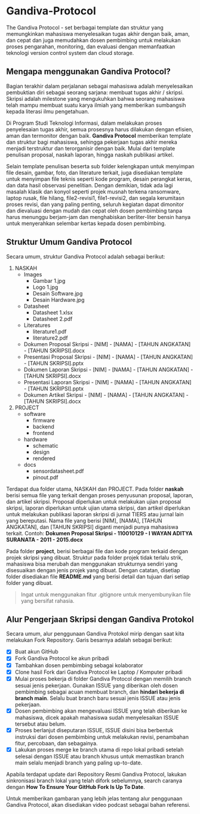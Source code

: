 # Gandiva-Protocol
The Gandiva Protocol - set berbagai template dan struktur yang memungkinkan mahasiswa menyelesaikan tugas akhir dengan baik, aman, dan cepat dan juga memudahkan dosen pembimbing untuk melakukan proses pengarahan, monitoring, dan evaluasi dengan memanfaatkan teknologi version control system dan cloud storage.

## Mengapa menggunakan Gandiva Protocol?
Bagian terakhir dalam perjalanan sebagai mahasiswa adalah menyelesaikan pembuktian diri sebagai seorang sarjana: membuat tugas akhir / skripsi. Skripsi adalah milestone yang mengukuhkan bahwa seorang mahasiswa telah mampu membuat suatu karya ilmiah yang memberikan sumbangsih kepada literasi ilmu pengetahuan. 

Di Program Studi Teknologi Informasi, dalam melakukan proses penyelesaian tugas akhir, semua prosesnya harus dilakukan dengan efisien, aman dan termonitor dengan baik. **Gandiva Protocol** memberikan template dan struktur bagi mahasiswa, sehingga pekerjaan tugas akhir mereka menjadi terstruktur dan terorganisir dengan baik. Mulai dari template penulisan proposal, naskah laporan, hingga naskah publikasi artikel. 

Selain template penulisan beserta sub folder kelengkapan untuk menyimpan file desain, gambar, foto, dan literature terkait, juga disediakan template untuk menyimpan file teknis seperti kode program, desain perangkat keras, dan data hasil observasi penelitian. Dengan demikian, tidak ada lagi masalah klasik dan konyol seperti projek musnah terkena ransomware, laptop rusak, file hilang, file2-revisi1, file1-revisi2, dan segala kerumitasn proses revisi, dan yang paling penting, seluruh kegiatan dapat dimonitor dan dievaluasi dengan mudah dan cepat oleh dosen pembimbing tanpa harus menunggu berjam-jam dan menghabiskan berliter-liter bensin hanya untuk menyerahkan selembar kertas kepada dosen pembimbing.

## Struktur Umum Gandiva Protocol

Secara umum, struktur Gandiva Protocol adalah sebagai berikut:

1.   NASKAH
     - Images
          - Gambar 1.jpg
          - Logo 1.jpg
          - Desain Software.jpg
          - Desain Hardware.jpg
     - Datasheet
          - Datasheet 1.xlsx
          - Datasheet 2.pdf
     - Literatures
          - literature1.pdf
          - literature2.pdf
     - Dokumen Proposal Skripsi - \[NIM\] - \[NAMA\] - \[TAHUN ANGKATAN\] - \[TAHUN SKRIPSI\].docx
     - Presentasi Proposal Skripsi  - \[NIM\] - \[NAMA\] - \[TAHUN ANGKATAN\] - \[TAHUN SKRIPSI\].pptx
     - Dokumen Laporan Skripsi - \[NIM\] - \[NAMA\] - \[TAHUN ANGKATAN\] - \[TAHUN SKRIPSI\].docx
     - Presentasi Laporan Skripsi  - \[NIM\] - \[NAMA\] - \[TAHUN ANGKATAN\] - \[TAHUN SKRIPSI\].pptx
     - Dokumen Artikel Skripsi - \[NIM\] - \[NAMA\] - \[TAHUN ANGKATAN\] - \[TAHUN SKRIPSI\].docx
2.   PROJECT
     - software
          - firmware
          - backend
          - frontend
     - hardware
          - schematic
          - design
          - rendered
     - docs
          - sensordatasheet.pdf
          - pinout.pdf

Terdapat dua folder utama, NASKAH dan PROJECT. Pada folder **naskah** berisi semua file yang terkait dengan proses penyusunan proposal, laporan, dan artikel skripsi. Proposal diperlukan untuk melakukan ujian proposal skripsi, laporan diperlukan untuk ujian utama skripsi, dan artikel diperlukan untuk melakukan publikasi laporan skripsi di jurnal TIERS atau jurnal lain yang bereputasi. Nama file yang berisi \[NIM\], \[NAMA\], \[TAHUN ANGKATAN\], dan \[TAHUN SKRIPSI\] diganti menjadi punya mahasiswa terkait. Contoh: **Dokumen Proposal Skripsi - 110010129 - I WAYAN ADITYA SURANATA - 2011 - 2015.docx**

Pada folder **project**, berisi berbagai file dan kode program terkaid dengan projek skripsi yang dibuat. Struktur pada folder projek tidak terlalu strik, mahasiswa bisa merubah dan menggunakan strukturnya sendiri yang disesuaikan dengan jenis projek yang dibuat. Dengan catatan, disetiap folder disediakan file **README.md** yang berisi detail dan tujuan dari setiap folder yang dibuat.

> Ingat untuk menggunakan fitur .gitignore untuk menyembunyikan file yang bersifat rahasia.

## Alur Pengerjaan Skripsi dengan Gandiva Protokol
Secara umum, alur penggunaan Gandiva Protokol mirip dengan saat kita melakukan Fork Repository. Garis besarnya adalah sebagai berikut:

- [X] Buat akun GitHub
- [X] Fork Gandiva Protocol ke akun pribadi
- [X] Tambahkan dosen pembimbing sebagai kolaborator
- [X] Clone hasil Fork dari Gandiva Protocol ke Laptop / Komputer pribadi
- [X] Mulai proses bekerja di folder Gandiva Protocol dengan memilih branch sesuai jenis pekerjaan. Gunakan ISSUE yang diberikan oleh dosen pembimbing sebagai acuan membuat branch, dan **hindari bekerja di branch main**. Selalu buat branch baru sesuai jenis ISSUE atau jenis pekerjaan.
- [X] Dosen pembimbing akan mengevaluasi ISSUE yang telah diberikan ke mahasiswa, dicek apakah mahasiswa sudah menyelesaikan ISSUE tersebut atau belum.
- [X] Proses berlanjut diseputaran ISSUE, ISSUE disini bisa berbentuk instruksi dari dosen pembimbing untuk melakukan revisi, penambahan fitur, percobaan, dan sebagainya.
- [X] Lakukan proses merge ke branch utama di repo lokal pribadi setelah selesai dengan ISSUE atau branch khusus untuk memastikan branch main selalu menjadi branch yang paling up-to-date.

Apabila terdapat update dari Repository Resmi Gandiva Protocol, lakukan sinkronisasi branch lokal yang telah difork sebelumnya, search caranya dengan **How To Ensure Your GitHub Fork Is Up To Date**.

Untuk memberikan gambaran yang lebih jelas tentang alur penggunaan Gandiva Protocol, akan disediakan video podcast sebagai bahan referensi.